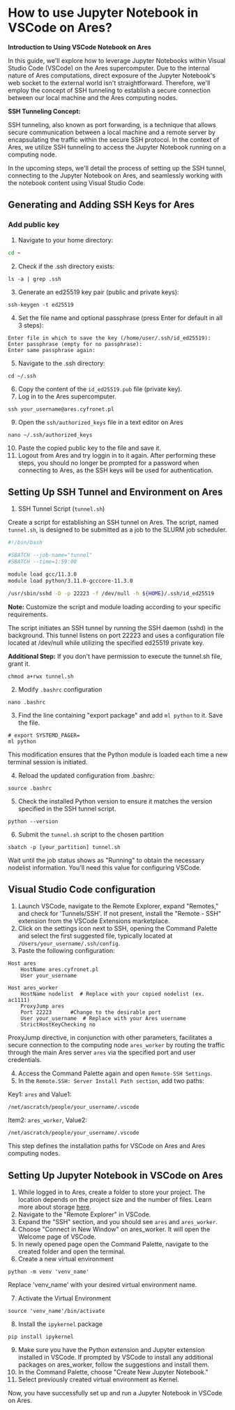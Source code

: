 # How to use Jupyter Notebook in VSCode on Ares?

**Introduction to Using VSCode Notebook on Ares**

In this guide, we'll explore how to leverage Jupyter Notebooks within Visual Studio Code (VSCode) on the Ares supercomputer. Due to the internal nature of Ares computations, direct exposure of the Jupyter Notebook's web socket to the external world isn't straightforward. Therefore, we'll employ the concept of SSH tunneling to establish a secure connection between our local machine and the Ares computing nodes.

**SSH Tunneling Concept:**

SSH tunneling, also known as port forwarding, is a technique that allows secure communication between a local machine and a remote server by encapsulating the traffic within the secure SSH protocol. In the context of Ares, we utilize SSH tunneling to access the Jupyter Notebook running on a computing node.

In the upcoming steps, we'll detail the process of setting up the SSH tunnel, connecting to the Jupyter Notebook on Ares, and seamlessly working with the notebook content using Visual Studio Code. 
## Generating and Adding SSH Keys for Ares

### Add public key

1. Navigate to your home directory:

 ```bash
 cd ~
 ```

2. Check if the .ssh directory exists:

 ```
 ls -a | grep .ssh
 ```
3. Generate an ed25519 key pair (public and private keys):
  ```
  ssh-keygen -t ed25519
```
4. Set the file name and optional passphrase (press Enter for default in all 3 steps):

```
Enter file in which to save the key (/home/user/.ssh/id_ed25519):
Enter passphrase (empty for no passphrase):
Enter same passphrase again:
```
5. Navigate to the .ssh directory:
```
cd ~/.ssh
```
6. Copy the content of the `id_ed25519.pub` file (private key).
7. Log in to the Ares supercomputer.
```
ssh your_username@ares.cyfronet.pl
```
9. Open the `ssh/authorized_keys` file in a text editor on Ares
```
nano ~/.ssh/authorized_keys
```
10. Paste the copied public key to the file and save it.
11. Logout from Ares and try loggin in to it again. After performing these steps, you should no longer be prompted for a password when connecting to Ares, as the SSH keys will be used for authentication.

## Setting Up SSH Tunnel and Environment on Ares

1. SSH Tunnel Script (`tunnel.sh`)

Create a script for establishing an SSH tunnel on Ares. The script, named `tunnel.sh`, is designed to be submitted as a job to the SLURM job scheduler.

```bash
#!/bin/bash

#SBATCH --job-name="tunnel"
#SBATCH --time=1:59:00

module load gcc/11.3.0
module load python/3.11.0-gcccore-11.3.0

/usr/sbin/sshd -D -p 22223 -f /dev/null -h ${HOME}/.ssh/id_ed25519
```
**Note:**
Customize the script and module loading according to your specific requirements.

The script initiates an SSH tunnel by running the SSH daemon (sshd) in the background. This tunnel listens on port 22223 and uses a configuration file located at /dev/null while utilizing the specified ed25519 private key.

**Additional Step:** If you don't have permission to execute the tunnel.sh file, grant it.
```
chmod a+rwx tunnel.sh
```
2. Modify `.bashrc` configuration
```
nano .bashrc
```
3. Find the line containing "export package" and add `ml python` to it. Save the file.
```
# export SYSTEMD_PAGER=
ml python
```
This modification ensures that the Python module is loaded each time a new terminal session is initiated. 

4. Reload the updated configuration from .bashrc:
```
source .bashrc
```
5. Check the installed Python version to ensure it matches the version specified in the SSH tunnel script.
```
python --version
```
6. Submit the `tunnel.sh` script to the chosen partition
```
sbatch -p [your_partition] tunnel.sh
```
Wait until the job status shows as "Running" to obtain the necessary nodelist information. You'll need this value for configuring VSCode.

## Visual Studio Code configuration


1. Launch VSCode, navigate to the Remote Explorer, expand "Remotes," and check for 'Tunnels/SSH'. If not present, install the "Remote - SSH" extension from the VSCode Extensions marketplace.
2. Click on the settings icon next to SSH, opening the Command Palette and select the first suggested file, typically located at `/Users/your_username/.ssh/config`.
3. Paste the following configuration:
```
Host ares
    HostName ares.cyfronet.pl
    User your_username

Host ares_worker
    HostName nodelist  # Replace with your copied nodelist (ex. ac1111)
    ProxyJump ares
    Port 22223      #Change to the desirable port
    User your_username  # Replace with your Ares username
    StrictHostKeyChecking no
```
ProxyJump directive, in conjunction with other parameters, facilitates a secure connection to the computing node `ares_worker` by routing the traffic through the main Ares server `ares` via the specified port and user credentials.

4. Access the Command Palette again and open `Remote-SSH Settings`.
5. In the `Remote.SSH: Server Install Path section`, add two paths:
   
Key1: `ares` and Value1:
```
/net/ascratch/people/your_username/.vscode
```
Item2: `ares_worker`, Value2: 
```
/net/ascratch/people/your_username/.vscode
```
This step defines the installation paths for VSCode on Ares and Ares computing nodes.

## Setting Up Jupyter Notebook in VSCode on Ares

1. While logged in to Ares, create a folder to store your project. The location depends on the project size and the number of files. Learn more about storage [here](https://docs.cyfronet.pl/display/~plgpawlik/Ares#Ares-Storage).
2. Navigate to the "Remote Explorer" in VSCode.
3. Expand the "SSH" section, and you should see `ares` and `ares_worker`.
4. Choose "Connect in New Window" on ares_worker. It will open the Welcome page of VSCode.
5. In newly opened page open the Command Palette, navigate to the created folder and open the terminal.
6. Create a new virtual environment
```
python -m venv 'venv_name'
```
Replace 'venv_name' with your desired virtual environment name.

7. Activate the Virtual Environment
```
source 'venv_name'/bin/activate
```
8. Install the `ipykernel` package
```
pip install ipykernel
```
9. Make sure you have the Python extension and Jupyter extension installed in VSCode. If prompted by VSCode to install any additional packages on ares_worker, follow the suggestions and install them.
10.   In the Command Palette, choose "Create New Jupyter Notebook."
11.   Select previously created virtual environment as Kernel.

Now, you have successfully set up and run a Jupyter Notebook in VSCode on Ares.





